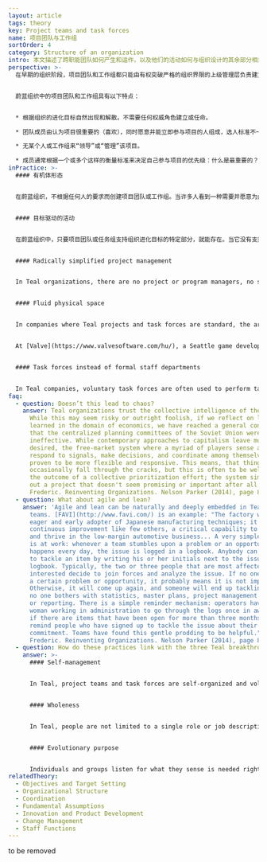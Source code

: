 ```yaml
---
layout: article
tags: theory
key: Project teams and task forces
name: 项目团队与工作组
sortOrder: 4
category: Structure of an organization
intro: 本文描述了跨职能团队如何产生和运作，以及他们的活动如何与组织设计的其余部分相适应。
perspective: >-
  在早期的组织阶段，项目团队和工作组都只能由有权突破严格的组织界限的上级管理层负责建立。通常会任命一名项目经理/团队领导，并根据能力、现有结构中的职位、忠诚度或与他人协作的能力等因素选择团队成员。项目经理指导团队成员的活动。当上级管理层认为已取得成果、或判定项目失败或无成功前景不再值得努力时，就决定解散该团队/任务组。


  蔚蓝组织中的项目团队和工作组具有以下特点：


  * 根据组织的进化目标自然出现和解散。不需要任何权威角色建立或任命。

  * 团队成员由认为项目很重要的（喜欢），同时愿意并能立即参与项目的人组成，选人标准不一定是“接受过最好教育或最有经验的人”。

  * 无某个人或工作组来“领导”或“管理”该项目。

  * 成员通常根据一个或多个这样的衡量标准来决定自己参与项目的优先级：什么是最重要的？最紧急？最有趣？（组织目标和个人爱好结合）
inPractice: >-
  #### 有机体形态


  在蔚蓝组织，不根据任何人的要求而创建项目团队或工作组。当许多人看到一种需要并愿意为此作出贡献时，项目就自然产生了。项目成员不是根据他们在组织中的能力或职位被任命。任何人都可以组建一个项目团队。如果没人能抽出时间来做这个项目，那么现在就有一种自然的集体决定，认为这内容可能并不重要。


  #### 目标驱动的活动


  在蔚蓝组织中，只要项目团队或任务组支持组织进化目标的特定部分，就能存在。当它没有支持组织目标就会枯萎、死亡，或者转变成另外一个新项目。团队成员根据他们认为最重要、最紧急或最有趣的事情来优先考虑自己是否参与。如果一个项目的创立者不能激励人们做出贡献，就应该扪心自问：我的项目是否符合组织的目标？是否另一个项目吸引了本来是我需要的人？如果是这样，我如何考虑让这两个项目相互支持？


  #### Radically simplified project management


  In Teal organizations, there are no project or program managers, no software systems or Gantt charts to organize or control the various projects underway. There is minimal project budgeting, no master plan and rarely a timeline. A huge amount of time is freed by dropping all the formalities of project planning— writing the plan, getting approval, reporting on progress, explaining variations, rescheduling, and re-estimating, not to mention the politics that go into securing resources for one’s project or to find someone to blame when projects are over time or over budget.^\[Laloux, Frederic (2014-02-09). Reinventing Organizations: A Guide to Creating Organizations Inspired by the Next Stage of Human Consciousness (Kindle Locations 1924-1927). Nelson Parker. Kindle Edition.]


  #### Fluid physical space


  In companies where Teal projects and task forces are standard, the architectural layout may be designed to support a fluid structure. The office at Sun Hydraulics is a big open space with custom-designed cubicles that go only waist high. At a glance, people can see who is there and can overhear many conversations. It greatly improves collaboration, colleagues say.


  At [Valve](https://www.valvesoftware.com/hu/), a Seattle game developer, all employees have desks on wheels. They roll their desks around depending on the projects they join or leave. The company has even designed an intranet app so colleagues could locate each other easily. It displays an office map, in real-time, showing where people have plugged in their computers.^\[Laloux, Frederic. Reinventing Organizations. Nelson Parker (2014), page 85-6]


  #### Task forces instead of formal staff departments


  In Teal companies, voluntary task forces are often used to perform tasks typically carried out by traditional staff departments. This has multiple benefits: Employees can find ways to express talents and gifts their primary role might not call for. They can develop areas of expertise that can then be shared with others in the organization. Task forces are also formidable learning opportunities; people pick up technical and leadership skills from more experienced colleagues in a modern-day form of apprenticeship.^\[Laloux, Frederic. Reinventing Organizations. Nelson Parker (2014), page 90] See also Staff Functions
faq:
  - question: Doesn’t this lead to chaos?
    answer: Teal organizations trust the collective intelligence of the system.
      While this may seem risky or outright foolish, if we reflect on lessons
      learned in the domain of economics, we have reached a general consensus
      that the centralized planning committees of the Soviet Union were
      ineffective. While contemporary approaches to capitalism leave much to be
      desired, the free-market system where a myriad of players sense and
      respond to signals, make decisions, and coordinate among themselves has
      proven to be more flexible and responsive. This means, that things
      occasionally fall through the cracks, but this is often to be welcomed as
      the outcome of a collective prioritization effort; the system simply roots
      out a project that doesn't seem promising or important after all.^[Laloux,
      Frederic. Reinventing Organizations. Nelson Parker (2014), page 85-6]
  - question: What about agile and lean?
    answer: 'Agile and lean can be naturally and deeply embedded in Teal project
      teams. [FAVI](http://www.favi.com/) is an example: "The factory was an
      eager and early adopter of Japanese manufacturing techniques; it masters
      continuous improvement like few others, a critical capability to survive
      and thrive in the low-margin automotive business... A very simple process
      is at work: whenever a team stumbles upon a problem or an opportunity, as
      happens every day, the issue is logged in a logbook. Anybody can volunteer
      to tackle an item by writing his or her initials next to the issue in the
      logbook. Typically, the two or three people that are most affected or
      interested decide to join forces and analyze the issue. If no one picks up
      a certain problem or opportunity, it probably means it is not important.
      Otherwise, it will come up again, and someone will end up tackling it...
      no one bothers with statistics, master plans, project management software,
      or reporting. There is a simple reminder mechanism: operators have asked a
      woman working in administration to go through the logs once in awhile, and
      if there are items that have been open for more than three months, to
      remind people who have signed up to tackle the issue about their
      commitment. Teams have found this gentle prodding to be helpful."^[Laloux,
      Frederic. Reinventing Organizations. Nelson Parker (2014), page 89]'
  - question: How do these practices link with the three Teal breakthroughs?
    answer: >-
      #### Self-management


      In Teal, project teams and task forces are self-organized and voluntary. They are not created by upper management or commanded by a team leader.


      #### Wholeness


      In Teal, people are not limited to a single role or job description. They can join teams and task forces that match their interests and talents and are encouraged to use both their rational and intuitive minds to prioritize which projects to join.


      #### Evolutionary purpose


      Individuals and groups listen for what they sense is needed right now, and form project teams as required. Likewise, they trust, that if no one can find time to work on the project, it's because it's not important to the organization’s purpose right now.
relatedTheory:
  - Objectives and Target Setting
  - Organizational Structure
  - Coordination
  - Fundamental Assumptions
  - Innovation and Product Development
  - Change Management
  - Staff Functions
---
```

to be removed